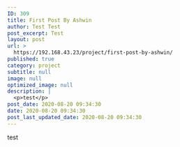 ```yaml
---
ID: 309
title: First Post By Ashwin
author: Test Test
post_excerpt: Test
layout: post
url: >
  https://192.168.43.23/project/first-post-by-ashwin/
published: true
category: project
subtitle: null
image: null
optimized_image: null
description: |
  <p>test</p>
post_date: 2020-08-20 09:34:30
date: 2020-08-20 09:34:30
post_last_updated_date: 2020-08-20 09:34:30
---
```

<p>test</p>